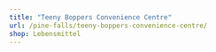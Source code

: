 ```yaml
---
title: "Teeny Boppers Convenience Centre"
url: /pine-falls/teeny-boppers-convenience-centre/
shop: Lebensmittel
---
```

